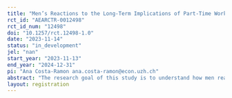 ```yaml
---
title: "Men’s Reactions to the Long-Term Implications of Part-Time Work"
rct_id: "AEARCTR-0012498"
rct_id_num: "12498"
doi: "10.1257/rct.12498-1.0"
date: "2023-11-14"
status: "in_development"
jel: "nan"
start_year: "2023-11-13"
end_year: "2024-12-31"
pi: "Ana Costa-Ramon ana.costa-ramon@econ.uzh.ch"
abstract: "The research goal of this study is to understand how men react to learning about the long-term financial consequences of having a reduced workload. In particular, we design a field experiment where the treatment consists of an informational video discussing the long-term financial consequences of a reduced workload. We compare this treatment to a control group that receives a video with unrelated information."
layout: registration
---
```


